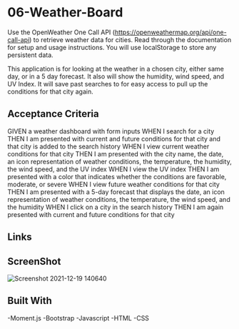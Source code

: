 # 06-Weather-Board
Use the OpenWeather One Call API (https://openweathermap.org/api/one-call-api) to retrieve weather data for cities. Read through the documentation for setup and usage instructions. You will use localStorage to store any persistent data.

This application is for looking at the weather in a chosen city, either same day, or in a 5 day forecast. It also will show the humidity, wind speed, and UV Index. It will save past searches to for easy access to pull up the conditions for that city again.

## Acceptance Criteria

GIVEN a weather dashboard with form inputs
WHEN I search for a city
THEN I am presented with current and future conditions for that city and that city is added to the search history
WHEN I view current weather conditions for that city
THEN I am presented with the city name, the date, an icon representation of weather conditions, the temperature, the humidity, the wind speed, and the UV index
WHEN I view the UV index
THEN I am presented with a color that indicates whether the conditions are favorable, moderate, or severe
WHEN I view future weather conditions for that city
THEN I am presented with a 5-day forecast that displays the date, an icon representation of weather conditions, the temperature, the wind speed, and the humidity
WHEN I click on a city in the search history
THEN I am again presented with current and future conditions for that city

## Links

## ScreenShot

![Screenshot 2021-12-19 140640](https://user-images.githubusercontent.com/92322247/146689503-c02e0003-2c7e-4919-b8f4-06acba921c2f.png)


## Built With

-Moment.js
-Bootstrap
-Javascript
-HTML
-CSS

